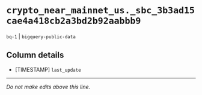 # `crypto_near_mainnet_us._sbc_3b3ad15cae4a418cb2a3bd2b92aabbb9`
`bq-1` | `bigquery-public-data`

## Column details
* [TIMESTAMP] `last_update`

-------------------------------------------------------------------------------
*Do not make edits above this line.*
